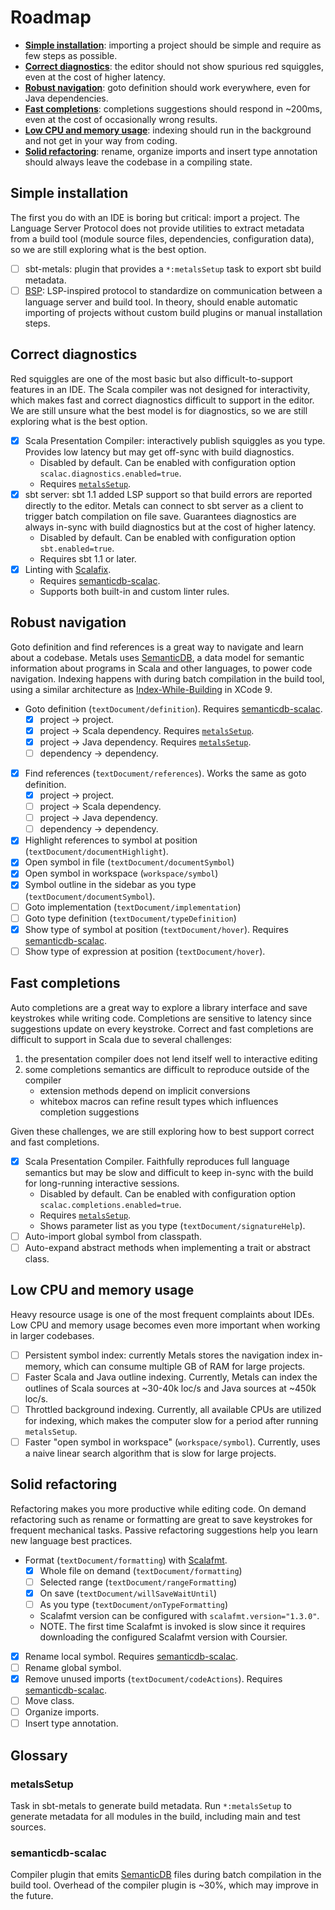 # Roadmap

* [**Simple installation**](#simple-installation): importing a project should be
  simple and require as few steps as possible.
* [**Correct diagnostics**](#correct-diagnostics): the editor should not show
  spurious red squiggles, even at the cost of higher latency.
* [**Robust navigation**](#robust-navigation): goto definition should work
  everywhere, even for Java dependencies.
* [**Fast completions**](#fast-completions): completions suggestions should
  respond in ~200ms, even at the cost of occasionally wrong results.
* [**Low CPU and memory usage**](#low-cpu-and-memory-usage): indexing should run
  in the background and not get in your way from coding.
* [**Solid refactoring**](#solid-refactoring): rename, organize imports and
  insert type annotation should always leave the codebase in a compiling state.

## Simple installation

The first you do with an IDE is boring but critical: import a project. The
Language Server Protocol does not provide utilities to extract metadata from a
build tool (module source files, dependencies, configuration data), so we are
still exploring what is the best option.

* [ ] sbt-metals: plugin that provides a `*:metalsSetup` task to export sbt
      build metadata.
* [ ] [BSP][]: LSP-inspired protocol to standardize on communication between a
      language server and build tool. In theory, should enable automatic
      importing of projects without custom build plugins or manual installation
      steps.

## Correct diagnostics

Red squiggles are one of the most basic but also difficult-to-support features
in an IDE. The Scala compiler was not designed for interactivity, which makes
fast and correct diagnostics difficult to support in the editor. We are still
unsure what the best model is for diagnostics, so we are still exploring what is
the best option.

* [x] Scala Presentation Compiler: interactively publish squiggles as you type.
      Provides low latency but may get off-sync with build diagnostics.
  * Disabled by default. Can be enabled with configuration option
    `scalac.diagnostics.enabled=true`.
  * Requires [`metalsSetup`](#metalssetup).
* [x] sbt server: sbt 1.1 added LSP support so that build errors are reported
      directly to the editor. Metals can connect to sbt server as a client to
      trigger batch compilation on file save. Guarantees diagnostics are always
      in-sync with build diagnostics but at the cost of higher latency.
  * Disabled by default. Can be enabled with configuration option
    `sbt.enabled=true`.
  * Requires sbt 1.1 or later.
* [x] Linting with [Scalafix][].
  * Requires [semanticdb-scalac](#semanticdb-scalac).
  * Supports both built-in and custom linter rules.

## Robust navigation

Goto definition and find references is a great way to navigate and learn about a
codebase. Metals uses [SemanticDB][], a data model for semantic information
about programs in Scala and other languages, to power code navigation. Indexing
happens with during batch compilation in the build tool, using a similar
architecture as [Index-While-Building][] in XCode 9.

* Goto definition (`textDocument/definition`). Requires
  [semanticdb-scalac](#semanticdb-scalac).
  * [x] project -> project.
  * [x] project -> Scala dependency. Requires [`metalsSetup`](#metalssetup).
  * [x] project -> Java dependency. Requires [`metalsSetup`](#metalssetup).
  * [ ] dependency -> dependency.
* [x] Find references (`textDocument/references`). Works the same as goto
      definition.
  * [x] project -> project.
  * [ ] project -> Scala dependency.
  * [ ] project -> Java dependency.
  * [ ] dependency -> dependency.
* [x] Highlight references to symbol at position
      (`textDocument/documentHighlight`).
* [x] Open symbol in file (`textDocument/documentSymbol`)
* [x] Open symbol in workspace (`workspace/symbol`)
* [x] Symbol outline in the sidebar as you type (`textDocument/documentSymbol`).
* [ ] Goto implementation (`textDocument/implementation`)
* [ ] Goto type definition (`textDocument/typeDefinition`)
* [x] Show type of symbol at position (`textDocument/hover`). Requires
      [semanticdb-scalac](#semanticdb-scalac).
* [ ] Show type of expression at position (`textDocument/hover`).

## Fast completions

Auto completions are a great way to explore a library interface and save
keystrokes while writing code. Completions are sensitive to latency since
suggestions update on every keystroke. Correct and fast completions are
difficult to support in Scala due to several challenges:

1.  the presentation compiler does not lend itself well to interactive editing
2.  some completions semantics are difficult to reproduce outside of the
    compiler
    * extension methods depend on implicit conversions
    * whitebox macros can refine result types which influences completion
      suggestions

Given these challenges, we are still exploring how to best support correct and
fast completions.

* [x] Scala Presentation Compiler. Faithfully reproduces full language semantics
      but may be slow and difficult to keep in-sync with the build for
      long-running interactive sessions.
  * Disabled by default. Can be enabled with configuration option
    `scalac.completions.enabled=true`.
  * Requires [`metalsSetup`](#metalssetup).
  * Shows parameter list as you type (`textDocument/signatureHelp`).
* [ ] Auto-import global symbol from classpath.
* [ ] Auto-expand abstract methods when implementing a trait or abstract class.

## Low CPU and memory usage

Heavy resource usage is one of the most frequent complaints about IDEs. Low CPU
and memory usage becomes even more important when working in larger codebases.

* [ ] Persistent symbol index: currently Metals stores the navigation index
      in-memory, which can consume multiple GB of RAM for large projects.
* [ ] Faster Scala and Java outline indexing. Currently, Metals can index the
      outlines of Scala sources at ~30-40k loc/s and Java sources at ~450k
      loc/s.
* [ ] Throttled background indexing. Currently, all available CPUs are utilized
      for indexing, which makes the computer slow for a period after running
      `metalsSetup`.
* [ ] Faster "open symbol in workspace" (`workspace/symbol`). Currently, uses a
      naive linear search algorithm that is slow for large projects.

## Solid refactoring

Refactoring makes you more productive while editing code. On demand refactoring
such as rename or formatting are great to save keystrokes for frequent
mechanical tasks. Passive refactoring suggestions help you learn new language
best practices.

* Format (`textDocument/formatting`) with [Scalafmt][].
  * [x] Whole file on demand (`textDocument/formatting`)
  * [ ] Selected range (`textDocument/rangeFormatting`)
  * [x] On save (`textDocument/willSaveWaitUntil`)
  * [ ] As you type (`textDocument/onTypeFormatting`)
  * Scalafmt version can be configured with `scalafmt.version="1.3.0"`.
  * NOTE. The first time Scalafmt is invoked is slow since it requires
    downloading the configured Scalafmt version with Coursier.
* [x] Rename local symbol. Requires [semanticdb-scalac](#semanticdb-scalac).
* [ ] Rename global symbol.
* [x] Remove unused imports (`textDocument/codeActions`). Requires
      [semanticdb-scalac](#semanticdb-scalac).
* [ ] Move class.
* [ ] Organize imports.
* [ ] Insert type annotation.

## Glossary

### metalsSetup

Task in sbt-metals to generate build metadata. Run `*:metalsSetup` to generate
metadata for all modules in the build, including main and test sources.

### semanticdb-scalac

Compiler plugin that emits [SemanticDB][] files during batch compilation in the
build tool. Overhead of the compiler plugin is ~30%, which may improve in the
future.

[semanticdb]: https://github.com/scalameta/scalameta/blob/master/semanticdb/semanticdb3/semanticdb3.md
[index-while-building]: https://youtu.be/jGJhnIT-D2M
[code outline]: https://marketplace.visualstudio.com/items?itemName=patrys.vscode-code-outline
[atom-ide-ui]: https://atom.io/packages/atom-ide-ui
[bsp]: https://github.com/scalacenter/bsp/blob/master/docs/bsp.md
[scalafmt]: http://scalafmt.org/
[scalafix]: https://scalacenter.github.io/scalafix/

